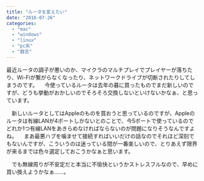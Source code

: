 ```yaml
---
title: "ルータを変えたい"
date: "2016-07-26"
categories: 
  - "mac"
  - "windows"
  - "linux"
  - "pc系"
  - "戯言"
---
```


最近ルータの調子が悪いのか、マイクラのマルチプレイでプレイヤーが落ちたり、Wi-Fiが繋がらなくなったり、ネットワークドライブが切断されたりしてしまうのです。 　今使っているルータは去年の暮に買ったものでまだ新しいのですが、どうも挙動がおかしいのでそろそろ交換しないといけないかなぁ、と思っています。

　新しいルータとしてはAppleのものを買おうと思っているのですが、Appleのルータは有線LANが4ポートしかないとのことで、今5ポートで使っているのでどれか1つ有線LANをあきらめなければならないのが問題になりそうなんですよね。 　まあ最悪ハブを噛ませて接続すればいいだけの話なのでそれほど深刻でもないんですが、こういうのは迷っている間が一番楽しいので、とりあえず限界が来るまでは色々選定しておこうかなぁと思います。

　でも無線周りが不安定だと本当に不愉快というかストレスフルなので、早めに買い換えようかなぁ……。
